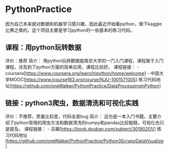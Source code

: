 # PythonPractice

因为自己本来就对数据和机器学习感兴趣，因此最近开始看python，做下kaggle比赛之类的，这个项目主要是学习python的一些基本的练习代码。

## 课程：用python玩转数据

评价：推荐
简介：
    用python玩转数据是南京大学的一门入门课程，课程属于入门课程，涉及到了python方面的简单应用，课程比较好。
课程链接：
    - coursera[https://www.coursera.org/learn/hipython/home/welcome]
    - 中国大学MOOC[https://www.icourse163.org/course/NJU-1001571005]
练习代码地址[https://github.com/oneWalker/PythonPractice/DataProcessinginPython]

## 链接：python3爬虫，数据清洗和可视化实践
评价：不推荐，质量比较差，代码全是bug
简介：
    这也是一本入门书籍，主要介绍了python常用的爬虫方法和数据清洗的numpy和pandas比较粗糙，可视化也只是提及。
课程链接：
    - 豆瓣[https://book.douban.com/subject/30190201/]
练习代码地址[https://github.com/oneWalker/PythonPractice/Python3ScrapyDataVisualize]